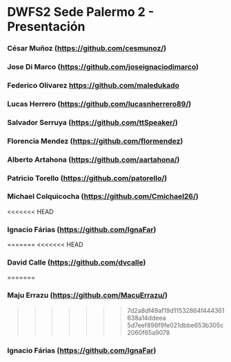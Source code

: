 # DWFS2 Sede Palermo 2 - Presentación

### César Muñoz (https://github.com/cesmunoz/)

### Jose Di Marco (https://github.com/joseignaciodimarco)

### Federico Olivarez https://github.com/maledukado

### Lucas Herrero (https://github.com/lucasnherrero89/)

### Salvador Serruya (https://github.com/ttSpeaker/)

### Florencia Mendez (https://github.com/flormendez)

### Alberto Artahona (https://github.com/aartahona/)

### Patricio Torello (https://github.com/patorello/)

### Michael Colquicocha (https://github.com/Cmichael26/)

<<<<<<< HEAD
### Ignacio Fárias (https://github.com/IgnaFar)
=======
<<<<<<< HEAD
### David Calle (https://github.com/dvcalle)
=======
### Maju Errazu (https://github.com/MacuErrazu/)

>>>>>>> 7d2a8df49af19d11532864f444361638a14ddeea
>>>>>>> 5d7eef898f9fe021dbbe653b305c2060f65a9078




### Ignacio Fárias (https://github.com/IgnaFar)